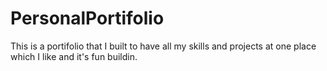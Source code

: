 # PersonalPortifolio
This is a portifolio that I built to have all my skills and projects at one place which I like and it's fun buildin.
